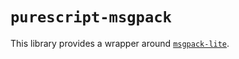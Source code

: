 # `purescript-msgpack`

This library provides a wrapper around [`msgpack-lite`](https://github.com/kawanet/msgpack-lite).
